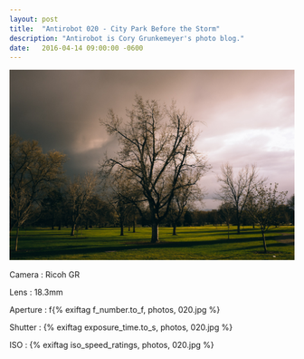 ```yaml
---
layout: post
title:  "Antirobot 020 - City Park Before the Storm"
description: "Antirobot is Cory Grunkemeyer's photo blog."
date:   2016-04-14 09:00:00 -0600
---
```


![020 - City Park Before the Storm](/photos/020.jpg)

Camera
: Ricoh GR

Lens
: 18.3mm

Aperture
: f{% exiftag f_number.to_f, photos, 020.jpg %}

Shutter
: {% exiftag exposure_time.to_s, photos, 020.jpg %}

ISO
: {% exiftag iso_speed_ratings, photos, 020.jpg %}
